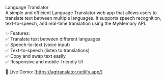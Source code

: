  Language Translator<br>
A simple and efficient Language Translator web app that allows users to translate text between multiple languages. It supports speech recognition, text-to-speech, and real-time translation using the MyMemory API.
<br>

✨ Features:<br>
✅ Translate text between different languages<br>
✅ Speech-to-text (voice input)<br>
✅ Text-to-speech (listen to translations)<br>
✅ Copy and swap text easily<br>
✅ Responsive and mobile-friendly UI<br>

🔗 Live Demo: [https://agtranslator.netlify.app/]<br>
